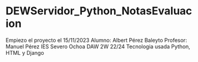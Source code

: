 # DEWServidor_Python_NotasEvaluacion
Empiezo el proyecto el 15/11/2023 
Alumno: Albert Pérez Baleyto
Profesor: Manuel Pérez
IES Severo Ochoa
DAW 2W 22/24
Tecnologia usada Python, HTML y Django